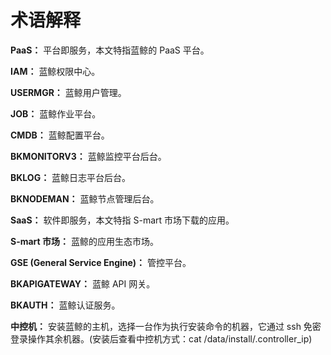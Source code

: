 # 术语解释

**PaaS：** 平台即服务，本文特指蓝鲸的 PaaS 平台。

**IAM：** 蓝鲸权限中心。

**USERMGR：** 蓝鲸用户管理。

**JOB：** 蓝鲸作业平台。

**CMDB：** 蓝鲸配置平台。

**BKMONITORV3：** 蓝鲸监控平台后台。

**BKLOG：** 蓝鲸日志平台后台。

**BKNODEMAN：** 蓝鲸节点管理后台。

**SaaS：** 软件即服务，本文特指 S-mart 市场下载的应用。

**S-mart 市场：** 蓝鲸的应用生态市场。

**GSE (General Service Engine)：** 管控平台。

**BKAPIGATEWAY：** 蓝鲸 API 网关。

**BKAUTH：** 蓝鲸认证服务。

**中控机：** 安装蓝鲸的主机，选择一台作为执行安装命令的机器，它通过 ssh 免密登录操作其余机器。(安装后查看中控机方式：cat /data/install/.controller_ip)
